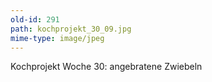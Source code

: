 ```yaml
---
old-id: 291
path: kochprojekt_30_09.jpg
mime-type: image/jpeg
---
```

Kochprojekt Woche 30:
angebratene Zwiebeln
